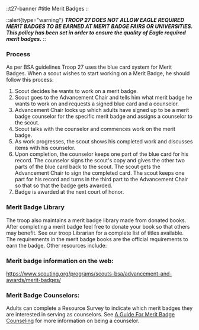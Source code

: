 
::t27-banner
#title
Merit Badges
::

::alert{type="warning"}
***TROOP 27 DOES NOT ALLOW EAGLE REQUIRED MERIT BADGES TO BE EARNED AT MERIT BADGE FAIRS OR UNIVERSITIES. 
This policy has been set in order to ensure the quality of Eagle required merit badges.***
::

### Process
As per BSA guidelines Troop 27 uses the blue card system for Merit Badges. When a scout wishes to start working on a Merit Badge, he should follow this process:

1. Scout decides he wants to work on a merit badge. 
2. Scout goes to the Advancement Chair and tells him what merit badge he wants to work on and requests a signed blue card and a counselor.
3. Advancement Chair looks up which adults have signed up to be a merit badge counselor for the specific merit badge and assigns a counselor to the scout. 
4. Scout talks with the counselor and commences work on the merit badge.
5. As work progresses, the scout shows his completed work and discusses items with his counselor. 
6. Upon completion, the counselor keeps one part of the blue card for his record. The counselor signs the scout's copy and gives the other two parts of the blue card back to the scout. The scout gets the Advancement Chair to sign the completed card. The scout keeps one part for his record and turns in the third part to the Advancement Chair so that so that the badge gets awarded.
7. Badge is awarded at the next court of honor.

### Merit Badge Library 
The troop also maintains a merit badge library made from donated books. After completing a merit badge feel free to donate your book so that others may benefit. See our troop Librarian for a complete list of titles available. The requirements in the merit badge books are the official requirements to earn the badge. Other resources include:

### Merit badge information on the web:
https://www.scouting.org/programs/scouts-bsa/advancement-and-awards/merit-badges/ 

### Merit Badge Counselors:
Adults can complete a Resource Survey to indicate which merit badges they are interested in serving as counselors. 
See [A Guide For Merit Badge Counseling](http://scoutmaster.org/usscouts/boyscouts/mbcounseling.asp) for more information on being a counselor.